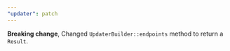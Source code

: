 ```yaml
---
"updater": patch
---
```


**Breaking change**, Changed `UpdaterBuilder::endpoints` method to return a `Result`.